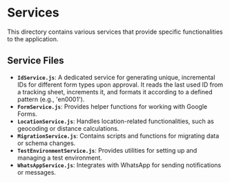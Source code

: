 # Services

This directory contains various services that provide specific functionalities to the application.

## Service Files

- **`IdService.js`**: A dedicated service for generating unique, incremental IDs for different form types upon approval. It reads the last used ID from a tracking sheet, increments it, and formats it according to a defined pattern (e.g., 'en0001').
- **`FormService.js`**: Provides helper functions for working with Google Forms.
- **`LocationService.js`**: Handles location-related functionalities, such as geocoding or distance calculations.
- **`MigrationService.js`**: Contains scripts and functions for migrating data or schema changes.
- **`TestEnvironmentService.js`**: Provides utilities for setting up and managing a test environment.
- **`WhatsAppService.js`**: Integrates with WhatsApp for sending notifications or messages.